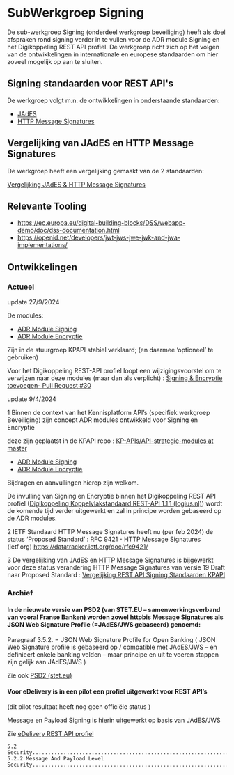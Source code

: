 # SubWerkgroep Signing

De sub-werkgroep Signing (onderdeel werkgroep beveiliging) heeft als doel afspraken rond signing verder in te vullen voor de ADR module Signing en het Digikoppeling REST API profiel. 
De werkgroep richt zich op het volgen van de ontwikkelingen in internationale en europese standaarden om hier zoveel mogelijk op aan te sluiten.

## Signing standaarden voor REST API's

De werkgroep volgt m.n. de ontwikkelingen in onderstaande standaarden:

* [JAdES](https://www.etsi.org/deliver/etsi_ts/119100_119199/11918201/01.01.01_60/ts_11918201v010101p.pdf)
* [HTTP Message Signatures](https://www.rfc-editor.org/rfc/rfc9421.html) 


## Vergelijking van JAdES en HTTP Message Signatures 

De werkgroep heeft een vergelijking gemaakt van de 2 standaarden:

[Vergelijking JAdES & HTTP Message Signatures](https://geonovum.github.io/KP-APIs/publicaties/REST_API_Signing_Standaarden/)


## Relevante Tooling

* https://ec.europa.eu/digital-building-blocks/DSS/webapp-demo/doc/dss-documentation.html
* https://openid.net/developers/jwt-jws-jwe-jwk-and-jwa-implementations/

## Ontwikkelingen


### Actueel

update 27/9/2024

De modules:
* [ADR Module Signing](https://geonovum.github.io/KP-APIs/API-strategie-modules/signing-jades/)
* [ADR Module Encryptie](https://geonovum.github.io/KP-APIs/API-strategie-modules/encryption/)

Zijn in de stuurgroep KPAPI stabiel verklaard; (en daarmee ‘optioneel’ te gebruiken)

Voor het Digikoppeling REST-API profiel loopt een wijzigingsvoorstel om te verwijzen naar deze modules (maar dan als verplicht) : [Signing & Encryptie toevoegen- Pull Request #30](
https://github.com/Logius-standaarden/Digikoppeling-Koppelvlakstandaard-REST-API/pull/30/files)



update 9/4/2024

1 Binnen de context van het Kennisplatform API’s (specifiek werkgroep Beveiliging) zijn concept ADR modules ontwikkeld voor Signing en Encryptie 

deze zijn geplaatst in de KPAPI repo : [KP-APIs/API-strategie-modules at master](https://github.com/Geonovum/KP-APIs/tree/master/API-strategie-modules)

* [ADR Module Signing](https://geonovum.github.io/KP-APIs/API-strategie-modules/signing-jades/)
* [ADR Module Encryptie](https://geonovum.github.io/KP-APIs/API-strategie-modules/encryption/)

Bijdragen en aanvullingen hierop zijn welkom. 

De invulling van Signing en Encryptie binnen het Digikoppeling REST API profiel ([Digikoppeling Koppelvlakstandaard REST-API 1.1.1 (logius.nl)](https://gitdocumentatie.logius.nl/publicatie/dk/restapi/ )) wordt de komende tijd verder uitgewerkt en zal in principe worden gebaseerd op de ADR modules.


2 IETF Standaard HTTP Message Signatures  heeft nu (per feb 2024) de status ‘Proposed Standard’ : RFC 9421 - HTTP Message Signatures (ietf.org) https://datatracker.ietf.org/doc/rfc9421/

3 De vergelijking van JAdES en HTTP Message Signatures is bijgewerkt voor deze status verandering HTTP Message Signatures van versie 19 Draft naar Proposed Standard : [Vergelijking REST API Signing Standaarden KPAPI](https://gitdocumentatie.logius.nl/publicatie/dk/restapi/)



### Archief

#### In de nieuwste versie van PSD2 (van STET.EU – samenwerkingsverband van vooral Franse Banken) worden zowel httpbis Message Signatures als JSON Web Signature Profile (=JAdES/JWS gebaseerd) genoemd:

Paragraaf 3.5.2.  = JSON Web Signature Profile for Open Banking 
( JSON Web Signature profile is gebaseerd op / compatible met JAdES/JWS – en definieert enkele banking velden – maar principe en uit te voeren stappen zijn gelijk aan JAdES/JWS )

Zie ook [PSD2 (stet.eu)](https://www.stet.eu/assets/files/PSD2/1-6-3/api-dsp2-stet-v1.6.3.1-part-1-framework.pdf)

####	Voor eDelivery is in een pilot een profiel uitgewerkt voor REST API’s

(dit pilot resultaat heeft nog geen officiële status )

Message en Payload Signing is hierin uitgewerkt op basis van JAdES/JWS

Zie [eDelivery REST API profiel](https://ec.europa.eu/digital-building-blocks/wikis/download/attachments/323290750/%28ISA2%29.%28eDelivery%29.%28Piloting%20a%20REST%20API%20extension%20of%20CEF%20eDelivery%29.%28ISA%C2%B2%20IPS%20REST%20API%20Profile%29.%28v1.0%29.pdf?api=v2)

```
5.2 Security..........................................................................................................................................................................16
5.2.2 Message And Payload Level Security..................................................................................................................................17
```







